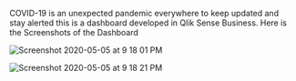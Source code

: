 COVID-19 is an unexpected pandemic everywhere to keep updated and stay alerted this is a dashboard developed in Qlik Sense Business.
Here is the Screenshots of the Dashboard

![Screenshot 2020-05-05 at 9 18 01 PM](https://user-images.githubusercontent.com/37389039/81088332-73064800-8f18-11ea-86db-1453bec05cb8.png)

![Screenshot 2020-05-05 at 9 18 21 PM](https://user-images.githubusercontent.com/37389039/81088391-831e2780-8f18-11ea-833f-4168aeafa671.png)
